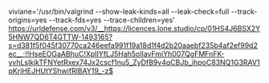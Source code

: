 viviane='/usr/bin/valgrind --show-leak-kinds=all --leak-check=full --track-origins=yes --track-fds=yes --trace-children=yes'
https://urldefense.com/v3/__https://licences.lone.studio/cp/01HS4J6BSX2Y5HNW7QD6T4GTTW-1493165?s=d381f5f045f30770ca246eefa991f19a18d1f4d2b20aaebf235b4af2ef99d2ec__;!!HseEOGaABhuC!XpIIYfLJ5Hah5olIavFmiYh007QgFMFnFK-yvhLslkjkTFNYetRxex74Jx2cscf1nu5_ZyDfB9v4qCBJb_ihpoC83NQ1G3RAV1pKrjHEJHUtYShwifRlBAY19_-z$
